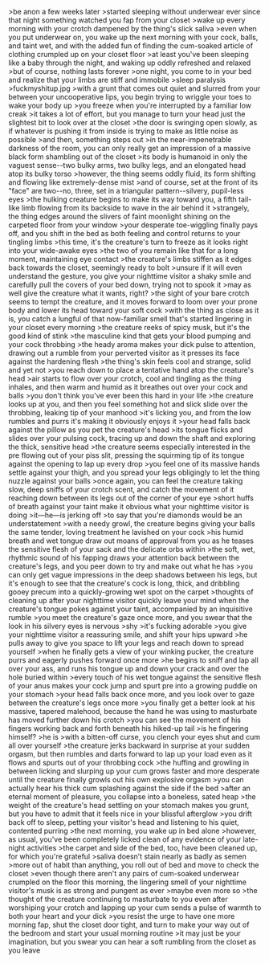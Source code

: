 \>be anon a few weeks later
\>started sleeping without underwear ever since that night something watched you fap from your closet
\>wake up every morning with your crotch dampened by the thing's slick saliva
\>even when you put underwear on, you wake up the next morning with your cock, balls, and taint wet, and with the added fun of finding the cum-soaked article of clothing crumpled up on your closet floor
\>at least you've been sleeping like a baby through the night, and waking up oddly refreshed and relaxed
\>but of course, nothing lasts forever
\>one night, you come to in your bed and realize that your limbs are stiff and immobile
\>sleep paralysis
\>fuckmyshitup.jpg
\>with a grunt that comes out quiet and slurred from your between your uncooperative lips, you begin trying to wriggle your toes to wake your body up
\>you freeze when you're interrupted by a familiar low creak
\>it takes a lot of effort, but you manage to turn your head just the slightest bit to look over at the closet
\>the door is swinging open slowly, as if whatever is pushing it from inside is trying to make as little noise as possible
\>and then, something steps out
\>in the near-impenetrable darkness of the room, you can only really get an impression of a massive black form shambling out of the closet
\>its body is humanoid in only the vaguest sense--two bulky arms, two bulky legs, and an elongated head atop its bulky torso
\>however, the thing seems oddly fluid, its form shifting and flowing like extremely-dense mist
\>and of course, set at the front of its "face" are two--no, three, set in a triangular pattern--silvery, pupil-less eyes
\>the hulking creature begins to make its way toward you, a fifth tail-like limb flowing from its backside to wave in the air behind it
\>strangely, the thing edges around the slivers of faint moonlight shining on the carpeted floor from your window
\>your desperate toe-wiggling finally pays off, and you shift in the bed as both feeling and control returns to your tingling limbs
\>this time, it's the creature's turn to freeze as it looks right into your wide-awake eyes
\>the two of you remain like that for a long moment, maintaining eye contact 
\>the creature's limbs stiffen as it edges back towards the closet, seemingly ready to bolt
\>unsure if it will even understand the gesture, you give your nighttime visitor a shaky smile and carefully pull the covers of your bed down, trying not to spook it
\>may as well give the creature what it wants, right? 
\>the sight of your bare crotch seems to tempt the creature, and it moves forward to loom over your prone body and lower its head toward your soft cock
\>with the thing as close as it is, you catch a lungful of that now-familiar smell that's started lingering in your closet every morning
\>the creature reeks of spicy musk, but it's the good kind of stink
\>the masculine kind that gets your blood pumping and your cock throbbing
\>the heady aroma makes your dick pulse to attention, drawing out a rumble from your perverted visitor as it presses its face against the hardening flesh
\>the thing's skin feels cool and strange, solid and yet not
\>you reach down to place a tentative hand atop the creature's head
\>air starts to flow over your crotch, cool and tingling as the thing inhales, and then warm and humid as it breathes out over your cock and balls
\>you don't think you've ever been this hard in your life
\>the creature looks up at you, and then you feel something hot and slick slide over the throbbing, leaking tip of your manhood
\>it's licking you, and from the low rumbles and purrs it's making it obviously enjoys it
\>your head falls back against the pillow as you pet the creature's head
\>its tongue flicks and slides over your pulsing cock, tracing up and down the shaft and exploring the thick, sensitive head
\>the creature seems especially interested in the pre flowing out of your piss slit, pressing the squirming tip of its tongue against the opening to lap up every drop
\>you feel one of its massive hands settle against your thigh, and you spread your legs obligingly to let the thing nuzzle against your balls
\>once again, you can feel the creature taking slow, deep sniffs of your crotch scent, and catch the movement of it reaching down between its legs out of the corner of your eye
\>short huffs of breath against your taint make it obvious what your nighttime visitor is doing
\>it—he—is jerking off
\>to say that you're diamonds would be an understatement
\>with a needy growl, the creature begins giving your balls the same tender, loving treatment he lavished on your cock
\>his humid breath and wet tongue draw out moans of approval from you as he teases the sensitive flesh of your sack and the delicate orbs within
\>the soft, wet, rhythmic sound of his fapping draws your attention back between the creature's legs, and you peer down to try and make out what he has
\>you can only get vague impressions in the deep shadows between his legs, but it's enough to see that the creature's cock is long, thick, and dribbling gooey precum into a quickly-growing wet spot on the carpet 
\>thoughts of cleaning up after your nighttime visitor quickly leave your mind when the creature's tongue pokes against your taint, accompanied by an inquisitive rumble
\>you meet the creature's gaze once more, and you swear that the look in his silvery eyes is nervous
\>shy
\>it's fucking adorable
\>you give your nighttime visitor a reassuring smile, and shift your hips upward
\>he pulls away to give you space to lift your legs and reach down to spread yourself
\>when he finally gets a view of your winking pucker, the creature purrs and eagerly pushes forward once more
\>he begins to sniff and lap all over your ass, and runs his tongue up and down your crack and over the hole buried within
\>every touch of his wet tongue against the sensitive flesh of your anus makes your cock jump and spurt pre into a growing puddle on your stomach
\>your head falls back once more, and you look over to gaze between the creature's legs once more
\>you finally get a better look at his massive, tapered malehood, because the hand he was using to masturbate has moved further down his crotch
\>you can see the movement of his fingers working back and forth beneath his hiked-up tail
\>is he fingering himself? 
\>he is
\>with a bitten-off curse, you clench your eyes shut and cum all over yourself
\>the creature jerks backward in surprise at your sudden orgasm, but then rumbles and darts forward to lap up your load even as it flows and spurts out of your throbbing cock
\>the huffing and growling in between licking and slurping up your cum grows faster and more desperate until the creature finally growls out his own explosive orgasm
\>you can actually hear his thick cum splashing against the side if the bed
\>after an eternal moment of pleasure, you collapse into a boneless, sated heap
\>the weight of the creature's head settling on your stomach makes you grunt, but you have to admit that it feels nice in your blissful afterglow
\>you drift back off to sleep, petting your visitor's head and listening to his quiet, contented purring
\>the next morning, you wake up in bed alone
\>however, as usual, you've been completely licked clean of any evidence of your late-night activities
\>the carpet and side of the bed, too, have been cleaned up, for which you're grateful
\>saliva doesn’t stain nearly as badly as semen
\>more out of habit than anything, you roll out of bed and move to check the closet
\>even though there aren't any pairs of cum-soaked underwear crumpled on the floor this morning, the lingering smell of your nighttime visitor's musk is as strong and pungent as ever
\>maybe even more so
\>the thought of the creature continuing to masturbate to you even after worshiping your crotch and lapping up your cum sends a pulse of warmth to both your heart and your dick
\>you resist the urge to have one more morning fap, shut the closet door tight, and turn to make your way out of the bedroom and start your usual morning routine
\>it may just be your imagination, but you swear you can hear a soft rumbling from the closet as you leave